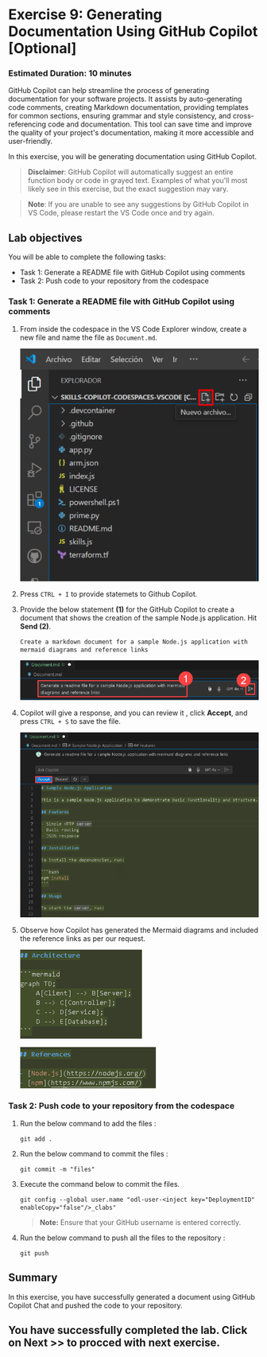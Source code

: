 # Exercise 9: Generating Documentation Using GitHub Copilot [Optional]

### Estimated Duration: 10 minutes

GitHub Copilot can help streamline the process of generating documentation for your software projects. It assists by auto-generating code comments, creating Markdown documentation, providing templates for common sections, ensuring grammar and style consistency, and cross-referencing code and documentation. This tool can save time and improve the quality of your project's documentation, making it more accessible and user-friendly.

In this exercise, you will be generating documentation using GitHub Copilot.

>**Disclaimer**: GitHub Copilot will automatically suggest an entire function body or code in grayed text. Examples of what you'll most likely see in this exercise, but the exact suggestion may vary.

>**Note**: If you are unable to see any suggestions by GitHub Copilot in VS Code, please restart the VS Code once and try again. 

## Lab objectives

You will be able to complete the following tasks:

- Task 1: Generate a README file with GitHub Copilot using comments
- Task 2: Push code to your repository from the codespace

### Task 1: Generate a README file with GitHub Copilot using comments

1. From inside the codespace in the VS Code Explorer window, create a new file and name the file as `Document.md`.

    ![](../media/chat-code-new.png)

1. Press `CTRL + I` to provide statemets to Github Copilot.

1. Provide the below statement **(1)** for the GitHub Copilot to create a document that shows the creation of the sample Node.js application. Hit **Send (2)**.

    ```
    Create a markdown document for a sample Node.js application with mermaid diagrams and reference links
    ```

    ![](../media/hub20.png)

1.  Copilot will give a response, and you can review it , click **Accept**, and press `CTRL + S` to save the file.

    ![](../media/hub21.png)

1.  Observe how Copilot has generated the Mermaid diagrams and included the reference links as per our request.

    ![](../media/hub22.png)
    
    ![](../media/hub23.png)

### Task 2: Push code to your repository from the codespace

1. Run the below command to add the files :

    ```
    git add .
    ```
1. Run the below command to commit the files :

    ```
    git commit -m "files"
    ```

1. Execute the command below to commit the files.

   ```
   git config --global user.name "odl-user-<inject key="DeploymentID" enableCopy="false"/>_clabs"
   ```

   >**Note:** Ensure that your GitHub username is entered correctly.

1. Run the below command to push all the files to the repository :

    ```
    git push
    ```
    
## Summary

In this exercise, you have successfully generated a document using GitHub Copilot Chat and pushed the code to your repository.

## You have successfully completed the lab. Click on **Next >>** to procced with next exercise.
